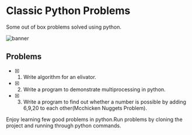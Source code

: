 # Classic Python Problems
Some out of box problems solved using python.

![banner](python.png)

## Problems
- [x] 1. Write algorithm for an elivator.

- [x] 2. Write a program to demonstrate multiprocessing in python.

- [x] 3. Write a program to find out whether a number is possible by adding 
6,9,20 to each other(Mcchicken Nuggets Problem).

Enjoy learning few good problems in python.Run problems by cloning the project and running through python commands.